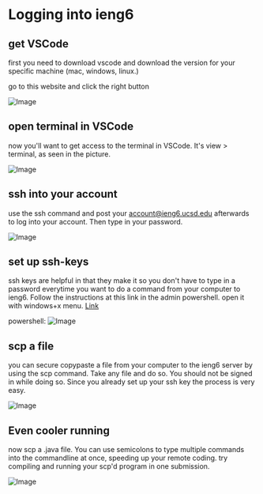 # Logging into ieng6
## get VSCode
first you need to download vscode and download the version for your specific machine (mac, windows, linux.)

go to this website and click the right button

![Image](http://url/first.png)

## open terminal in VSCode
now you'll want to get access to the terminal in VSCode. It's view > terminal, as seen in the picture.

![Image](http://url/second.png)

## ssh into your account
use the ssh command and post your account@ieng6.ucsd.edu afterwards to log into your account. Then type in your password.

![Image](http://url/third.png)

## set up ssh-keys
ssh keys are helpful in that they make it so you don't have to type in a password everytime you want to do a command from your computer to ieng6. Follow the instructions at this link in the admin powershell. open it with windows+x menu.
[Link](https://docs.microsoft.com/en-us/windows-server/administration/openssh/openssh_keymanagement#user-key-generation)

powershell:
![Image](http://url/third.png)

## scp a file
you can secure copypaste a file from your computer to the ieng6 server by using the scp command. Take any file and do so. You should not be signed in while doing so. Since you already set up your ssh key the process is very easy.

![Image](http://url/fourth.png)

## Even cooler running
now scp a .java file. You can use semicolons to type multiple commands into the commandline at once, speeding up your remote coding. try compiling and running your scp'd program in one submission.

![Image](http://url/sixth.png)